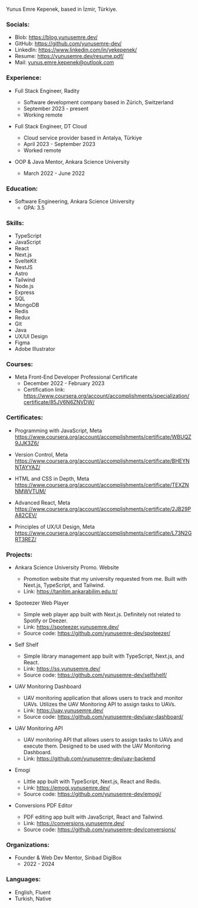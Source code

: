 Yunus Emre Kepenek, based in İzmir, Türkiye.

### Socials:

- Blob: https://blog.yunusemre.dev/
- GitHub: https://github.com/yunusemre-dev/
- LinkedIn: https://www.linkedin.com/in/yekepenek/
- Resume: https://yunusemre.dev/resume.pdf/
- Mail: yunus.emre.kepenek@outlook.com

### Experience:

- Full Stack Engineer, Radity

  - Software development company based in Zürich, Switzerland
  - September 2023 - present
  - Working remote

- Full Stack Engineer, DT Cloud

  - Cloud service provider based in Antalya, Türkiye
  - April 2023 - September 2023
  - Worked remote

- OOP & Java Mentor, Ankara Science University
  - March 2022 - June 2022

### Education:

- Software Engineering, Ankara Science University
  - GPA: 3.5

### Skills:

- TypeScript
- JavaScript
- React
- Next.js
- SvelteKit
- NestJS
- Astro
- Tailwind
- Node.js
- Express
- SQL
- MongoDB
- Redis
- Redux
- Git
- Java
- UX/UI Design
- Figma
- Adobe Illustrator

### Courses:

- Meta Front-End Developer Professional Certificate
  - December 2022 - February 2023
  - Certification link: https://www.coursera.org/account/accomplishments/specialization/certificate/85JV6N6ZNVDW/

### Certificates:

- Programming with JavaScript, Meta
  https://www.coursera.org/account/accomplishments/certificate/WBUQZ9JJK3Z6/

- Version Control, Meta
  https://www.coursera.org/account/accomplishments/certificate/BHEYNNTAYYAZ/

- HTML and CSS in Depth, Meta
  https://www.coursera.org/account/accomplishments/certificate/TEXZNNMWVTUM/

- Advanced React, Meta
  https://www.coursera.org/account/accomplishments/certificate/2JB29PA82CEV/

- Principles of UX/UI Design, Meta
  https://www.coursera.org/account/accomplishments/certificate/L73N2GRT3REZ/

### Projects:

- Ankara Science University Promo. Website

  - Promotion website that my university requested from me. Built with Next.js, TypeScript, and Tailwind.
  - Link: https://tanitim.ankarabilim.edu.tr/

- Spoteezer Web Player

  - Simple web player app built with Next.js. Definitely not related to Spotify or Deezer.
  - Link: https://spoteezer.yunusemre.dev/
  - Source code: https://github.com/yunusemre-dev/spoteezer/

- Self Shelf

  - Simple library management app built with TypeScript, Next.js, and React.
  - Link: https://ss.yunusemre.dev/
  - Source code: https://github.com/yunusemre-dev/selfshelf/

- UAV Monitoring Dashboard

  - UAV monitoring application that allows users to track and monitor UAVs. Utilizes the UAV Monitoring API to assign tasks to UAVs.
  - Link: https://uav.yunusemre.dev/
  - Source code: https://github.com/yunusemre-dev/uav-dashboard/

- UAV Monitoring API

  - UAV monitoring API that allows users to assign tasks to UAVs and execute them. Designed to be used with the UAV Monitoring Dashboard.
  - Link: https://github.com/yunusemre-dev/uav-backend

- Emogi

  - Little app built with TypeScript, Next.js, React and Redis.
  - Link: https://emogi.yunusemre.dev/
  - Source code: https://github.com/yunusemre-dev/emogi/

- Conversions PDF Editor

  - PDF editing app built with JavaScript, React and Tailwind.
  - Link: https://conversions.yunusemre.dev/
  - Source code: https://github.com/yunusemre-dev/conversions/

### Organizations:

- Founder & Web Dev Mentor, Sinbad DigiBox
  - 2022 - 2024

### Languages:

- English, Fluent
- Turkish, Native
